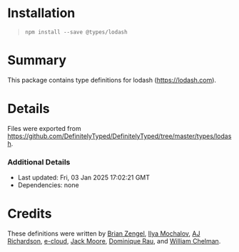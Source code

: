 # Installation

> `npm install --save @types/lodash`

# Summary

This package contains type definitions for lodash (https://lodash.com).

# Details

Files were exported from https://github.com/DefinitelyTyped/DefinitelyTyped/tree/master/types/lodash.

### Additional Details

- Last updated: Fri, 03 Jan 2025 17:02:21 GMT
- Dependencies: none

# Credits

These definitions were written by [Brian Zengel](https://github.com/bczengel), [Ilya Mochalov](https://github.com/chrootsu), [AJ Richardson](https://github.com/aj-r), [e-cloud](https://github.com/e-cloud), [Jack Moore](https://github.com/jtmthf), [Dominique Rau](https://github.com/DomiR), and [William Chelman](https://github.com/WilliamChelman).
